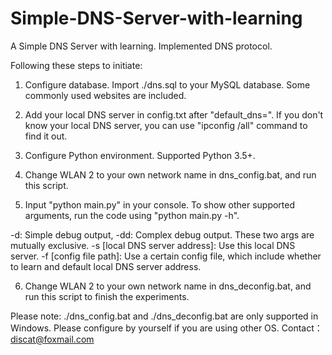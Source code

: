 # Simple-DNS-Server-with-learning
A Simple DNS Server with learning. Implemented DNS protocol.

Following these steps to initiate:
1. Configure database. Import ./dns.sql to your MySQL database. Some commonly used websites are included.

2. Add your local DNS server in config.txt after "default_dns=". If you don't know your local DNS server, you can use "ipconfig /all" command to find it out.

3. Configure Python environment. Supported Python 3.5+. 

4. Change WLAN 2 to your own network name in dns_config.bat, and run this script.

5. Input "python main.py" in your console. To show other supported arguments, run the code using "python main.py -h".

-d: Simple debug output, -dd: Complex debug output. These two args are mutually exclusive.
-s [local DNS server address]: Use this local DNS server.
-f [config file path]: Use a certain config file, which include whether to learn and default local DNS server address.

6. Change WLAN 2 to your own network name in dns_deconfig.bat, and run this script to finish the experiments.

Please note:
./dns_config.bat and ./dns_deconfig.bat are only supported in Windows. Please configure by yourself if you are using other OS. 
Contact：discat@foxmail.com
